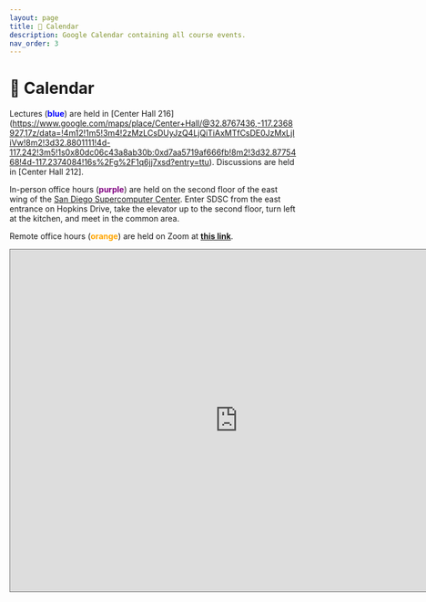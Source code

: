 ```yaml
---
layout: page
title: 📆 Calendar
description: Google Calendar containing all course events.
nav_order: 3
---
```


# 📆 Calendar


Lectures (<span style="color:blue"><b>blue</b></span>) are held in [Center Hall 216] (https://www.google.com/maps/place/Center+Hall/@32.8767436,-117.2368927,17z/data=!4m12!1m5!3m4!2zMzLCsDUyJzQ4LjQiTiAxMTfCsDE0JzMxLjIiVw!8m2!3d32.8801111!4d-117.242!3m5!1s0x80dc06c43a8ab30b:0xd7aa5719af666fb!8m2!3d32.8775468!4d-117.2374084!16s%2Fg%2F1q6jj7xsd?entry=ttu). Discussions are held in [Center Hall 212].

In-person office hours (<span style="color:purple"><b>purple</b></span>) are
held on the second floor of the east wing of the [San Diego Supercomputer Center](https://g.page/SDSC_UCSanDiego?share). Enter SDSC from the east
entrance on Hopkins Drive, take the elevator up to the second floor, turn left
at the kitchen, and meet in the common area.

Remote office hours (<span style="color:orange"><b>orange</b></span>) are held on Zoom at [**this link**](https://ucsd.zoom.us/j/93267432269).


<iframe src="https://calendar.google.com/calendar/embed?height=600&wkst=1&bgcolor=%23ffffff&ctz=America%2FLos_Angeles&title=DSC80-SP23&mode=WEEK&src=Y19jOTEwYzkwMzY4ODE3ZGVkMTcxYmViZjU3OTBhYWM2ZDgzNzU5MWM5Yjg2ZDMxM2M0YjNlODQwNzhkMzVhMTEwQGdyb3VwLmNhbGVuZGFyLmdvb2dsZS5jb20&src=Y18zY2EzZTZkZWVjM2FlNjQ0ZmVkZDkzNzFhYTgwODdjZjcxZmNhZDY0OTI3NjY4NjBiZDk2NDZkYWNjMzcyZmZiQGdyb3VwLmNhbGVuZGFyLmdvb2dsZS5jb20&src=Y182ZDVlYTY2NjhiMTc5ZDhjOTFkYWQyNzg2MTA3NTEyMDVmNzZmZTk2M2E4Y2RjMjBkY2ExODc0MjY2NTE3ZTc4QGdyb3VwLmNhbGVuZGFyLmdvb2dsZS5jb20&color=%234285F4&color=%238E24AA&color=%23F4511E" style="border:solid 1px #777" width="800" height="600" frameborder="0" scrolling="no"></iframe>

